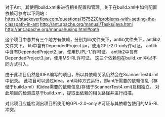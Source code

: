 对于Ant，其使用build.xml来进行相关配置和管理。关于在build.xml中如何配置依赖可参考以下网站：
https://stackoverflow.com/questions/1575220/problems-with-setting-the-classpath-in-ant
http://ant.apache.org/manual/Tasks/java.html
http://ant.apache.org/manual/using.html#path

这个项目中总共有三个地方有依赖，分别为lib文件夹下，antlib文件夹下，antlib2文件夹下。
lib中含有DependedProject.jar，使用GPL-2.0-only许可证。
antlib中含有DependedProject2.jar，使用EUPL-1.1许可证。
antlib2中含有DependedProject3.jar，使用MS-RL许可证。
这三个依赖包在build.xml中以不同方式引入。

由于此项目仍然是IDEA编写的项目，所以其依赖关系仍然会在ScannerTest4.iml中记录。
此项目可以通过idea，ant两种方式运行，即ant所需要的依赖信息（存储于build.xml）和idea需要的依赖信息(存储于ScannerTest4.xml)互相独立。
对此项目的检测应基于build.xml，提取出依赖的相关路径并进行扫描。

对此项目应能检测出项目所使用的GPL-2.0-only许可证与其依赖包使用的MS-RL冲突。